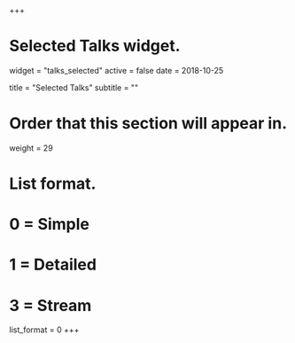 +++
# Selected Talks widget.
widget = "talks_selected"
active = false
date = 2018-10-25

title = "Selected Talks"
subtitle = ""

# Order that this section will appear in.
weight = 29

# List format.
#   0 = Simple
#   1 = Detailed
#   3 = Stream
list_format = 0
+++
